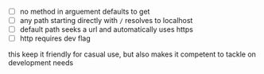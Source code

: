 - [ ] no method in arguement defaults to get
- [ ] any path starting directly with `/` resolves to localhost 
- [ ] default path seeks a url and automatically uses https
- [ ] http requires dev flag

this keep it friendly for casual use, but also makes it competent to tackle on development needs
